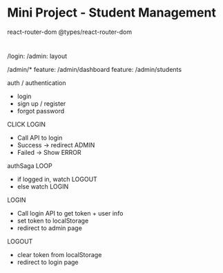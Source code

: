 # Mini Project - Student Management

react-router-dom
@types/react-router-dom

#

/login:
/admin: layout

/admin/\*
feature: /admin/dashboard
feature: /admin/students

auth / authentication

- login
- sign up / register
- forgot password

CLICK LOGIN

- Call API to login
- Success -> redirect ADMIN
- Failed -> Show ERROR

authSaga
LOOP

- if logged in, watch LOGOUT
- else watch LOGIN

LOGIN

- Call login API to get token + user info
- set token to localStorage
- redirect to admin page

LOGOUT

- clear token from localStorage
- redirect to login page
